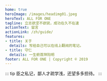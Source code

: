 ```yaml
---
home: true
heroImage: /images/headimg01.jpeg
heroText: ALL FOR ONE
tagline: 立志欲坚不欲锐，成功在久不在速
actionText: 留言
actionLink: /zh/guide/
features:
- title: 关于
  details: 写给自己可以在线上翻阅的笔记。
- title: 守仁
  details: 一生俯首拜阳明
footer: ALL FOR ONE | Copyright © 2019 
---
```

::: tip
臣之私记，鄙人才疏学浅，还望多多担待。
:::